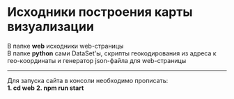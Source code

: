 # Исходники построения карты визуализации
В папке <b>web</b> исходники web-страницы<br>
В папке <b>python</b> сами DataSet'ы, скрипты геокодирования из адреса к гео-координаты и генератор json-файла для web-страницы
_______________________________________________________________________________________________________________________________

Для запуска сайта в консоли необходимо прописать: <br>
<b>1. cd web</b>
<b>2. npm run start</b>
